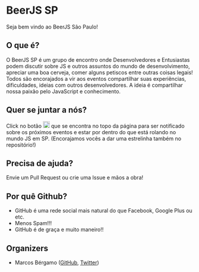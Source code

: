 # BeerJS SP

Seja bem vindo ao BeerJS São Paulo!

## O que é?
O BeerJS SP é um grupo de encontro onde Desenvolvedores e Entusiastas podem discutir sobre JS e outros
assuntos do mundo de desenvolvimento, apreciar uma boa cerveja, comer alguns petiscos entre outras coisas legais!
Todos são encorajados a vir aos eventos compartilhar suas experiências, dificuldades, ideias 
com outros desenvolvedores. A ideia é compartilhar nossa paixão pelo JavaScript e conhecimento.

## Quer se juntar a nós?

Click no botão <img src="http://beerjs.github.io/sf/assets/watch.png" height="18">
que se encontra no topo da página para ser notificado sobre os próximos eventos e estar
por dentro do que está rolando no mundo JS em SP. (Encorajamos vocês a dar uma estrelinha também no repositório!)

## Precisa de ajuda?

Envie um Pull Request ou crie uma Issue e mãos a obra!

## Por quê Github?

* GitHub é uma rede social mais natural do que Facebook, Google Plus ou etc.
* Menos Spam!!!
* GitHub é de graça e muito maneiro!!

## Organizers

* Marcos Bérgamo ([GitHub](https://github.com/thebergamo), [Twitter](https://twitter.com/thebergamo))
